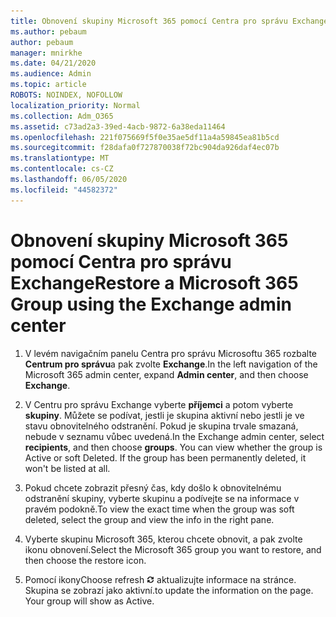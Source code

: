 ```yaml
---
title: Obnovení skupiny Microsoft 365 pomocí Centra pro správu Exchange
ms.author: pebaum
author: pebaum
manager: mnirkhe
ms.date: 04/21/2020
ms.audience: Admin
ms.topic: article
ROBOTS: NOINDEX, NOFOLLOW
localization_priority: Normal
ms.collection: Adm_O365
ms.assetid: c73ad2a3-39ed-4acb-9872-6a38eda11464
ms.openlocfilehash: 221f075669f5f0e35ae5df11a4a59845ea81b5cd
ms.sourcegitcommit: f28dafa0f727870038f72bc904da926daf4ec07b
ms.translationtype: MT
ms.contentlocale: cs-CZ
ms.lasthandoff: 06/05/2020
ms.locfileid: "44582372"
---
```

# <a name="restore-a-microsoft-365-group-using-the-exchange-admin-center"></a><span data-ttu-id="04ca4-102">Obnovení skupiny Microsoft 365 pomocí Centra pro správu Exchange</span><span class="sxs-lookup"><span data-stu-id="04ca4-102">Restore a Microsoft 365 Group using the Exchange admin center</span></span>

1. <span data-ttu-id="04ca4-103">V levém navigačním panelu Centra pro správu Microsoftu 365 rozbalte **Centrum pro správu**a pak zvolte **Exchange**.</span><span class="sxs-lookup"><span data-stu-id="04ca4-103">In the left navigation of the Microsoft 365 admin center, expand **Admin center**, and then choose **Exchange**.</span></span>
    
2. <span data-ttu-id="04ca4-p101">V Centru pro správu Exchange vyberte **příjemci** a potom vyberte **skupiny**. Můžete se podívat, jestli je skupina aktivní nebo jestli je ve stavu obnovitelného odstranění. Pokud je skupina trvale smazaná, nebude v seznamu vůbec uvedená.</span><span class="sxs-lookup"><span data-stu-id="04ca4-p101">In the Exchange admin center, select **recipients**, and then choose **groups**. You can view whether the group is Active or soft Deleted. If the group has been permanently deleted, it won't be listed at all.</span></span>
    
3. <span data-ttu-id="04ca4-107">Pokud chcete zobrazit přesný čas, kdy došlo k obnovitelnému odstranění skupiny, vyberte skupinu a podívejte se na informace v pravém podokně.</span><span class="sxs-lookup"><span data-stu-id="04ca4-107">To view the exact time when the group was soft deleted, select the group and view the info in the right pane.</span></span>
    
4. <span data-ttu-id="04ca4-108">Vyberte skupinu Microsoft 365, kterou chcete obnovit, a pak zvolte ikonu obnovení.</span><span class="sxs-lookup"><span data-stu-id="04ca4-108">Select the Microsoft 365 group you want to restore, and then choose the restore icon.</span></span>
    
5. <span data-ttu-id="04ca4-109">Pomocí ikony</span><span class="sxs-lookup"><span data-stu-id="04ca4-109">Choose refresh</span></span> ![Ikona Aktualizovat](media/6464df90-2a91-4c1f-92a6-9a38c7696ac3.gif) <span data-ttu-id="04ca4-p102">aktualizujte informace na stránce. Skupina se zobrazí jako aktivní.</span><span class="sxs-lookup"><span data-stu-id="04ca4-p102">to update the information on the page. Your group will show as Active.</span></span> 
    

